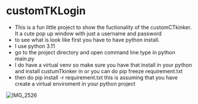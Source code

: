 # customTKLogin

- This is a fun little project to show the fuctionality of the customCTkinker. It a cute pop up window with just a username and password
- to see what is look like first you have to have python install.
- I use python 3.11
- go to the project directory and open command line type in python main.py
- I do have a virtual venv so make sure you have that install in your python and install custumTkinker in or you can do pip freeze requirement.txt
- then do pip install -r requirement.txt this is assuming that you have create a virtual enviroment in your python project

![IMG_2526](https://user-images.githubusercontent.com/86323153/216227067-496320cb-e185-4ef7-b8e8-cf716083b92c.PNG)
